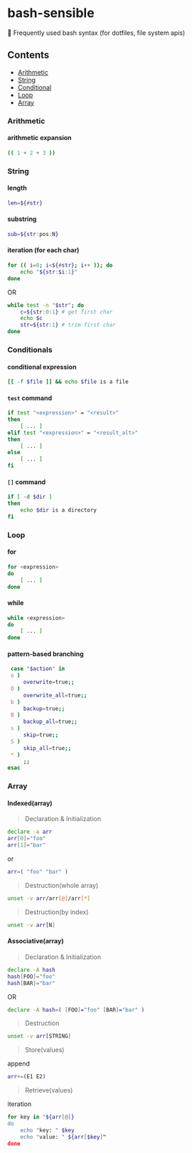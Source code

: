 # bash-sensible

🍳 Frequently used bash syntax (for dotfiles, file system apis)


## Contents

* [Arithmetic](#arithmetic)
* [String](#string)
* [Conditional](#conditional)
* [Loop](#looping)
* [Array](#array)


### Arithmetic

#### arithmetic expansion

```bash
(( 1 + 2 + 3 ))
```

### String

#### length

```bash
len=${#str}
```

#### substring

```bash
sub=${str:pos:N}
```

#### iteration (for each char)

```bash
for (( i=0; i<${#str}; i++ )); do
    echo "${str:$i:1}"
done
```

OR

```bash
while test -n "$str"; do
    c=${str:0:1} # get first char
    echo $c
    str=${str:1} # trim first char
done
```

### Conditionals 

#### conditional expression

```bash
[[ -f $file ]] && echo $file is a file
```

#### `test` command

```bash
if test "<expression>" = "<result>"
then
    [ ... ]
elif test "<expression>" = "<result_alt>"
then
    [ ... ]
else
    [ ... ]
fi
```

#### `[]` command

```bash
if [ -d $dir ]
then
    echo $dir is a directory
fi
```

### Loop

#### for

```bash
for <expression>
do
    [ ... ]
done
```

#### while

```bash
while <expression>
do
    [ ... ]
done
```

#### pattern-based branching

```bash
 case "$action" in
 o )
     overwrite=true;;
 O )
     overwrite_all=true;;
 b )
     backup=true;;
 B )
     backup_all=true;;
 s )
     skip=true;;
 S )
     skip_all=true;;
 * )
     ;;
esac
```

### Array

#### Indexed(array)

> Declaration & Initialization

```bash
declare -a arr
arr[0]="foo"
arr[1]="bar"
```
or

```bash
arr=( "foo" "bar" )
```

> Destruction(whole array)

```bash
unset -v arr/arr[@]/arr[*]
```

> Destruction(by index)

```bash
unset -v arr[N]
```

#### Associative(array)

> Declaration & Initialization

```bash
declare -A hash
hash[FOO]="foo"
hash[BAR]="bar"
```

OR

```bash
declare -A hash=( [FOO]="foo" [BAR]="bar" )
```

> Destruction

```bash
unset -v arr[STRING]
```

> Store(values)

append

```bash
arr+=(E1 E2)
``` 

> Retrieve(values)

iteration

```bash
for key in "${arr[@]}
do
    echo "key: " $key
    echo "value: " ${arr[$key]"
done
```
   
